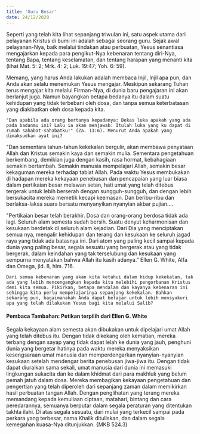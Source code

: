 ```yaml
---
title: 'Guru Besar'
date: 24/12/2020
---
```


Seperti yang telah kita lihat sepanjang triwulan ini, satu aspek utama dari pelayanan Kristus di bumi ini adalah sebagai seorang guru. Sejak awal pelayanan-Nya, baik melalui tindakan atau perbuatan, Yesus senantiasa mengajarkan kepada para pengikut-Nya kebenaran tentang diri-Nya, tentang Bapa, tentang keselamatan, dan tentang harapan yang menanti kita (lihat Mat. 5: 2; Mrk. 4: 2; Luk. 19:47; Yoh. 6: 59). 

Memang, yang harus Anda lakukan adalah membaca Injil, Injil apa pun, dan Anda akan selalu menemukan Yesus mengajar. Meskipun sekarang Tuhan terus mengajar kita melalui Firman-Nya, di dunia baru pengajaran ini akan berlanjut juga. Namun bayangkan betapa bedanya itu dalam suatu kehidupan yang tidak terbebani oleh dosa, dan tanpa semua keterbatasan yang diakibatkan oleh dosa kepada kita. 

`"Dan apabila ada orang bertanya kepadanya: Bekas luka apakah yang ada pada badanmu ini? Lalu ia akan menjawab: Itulah luka yang ku dapat di rumah sahabat-sahabatku!" (Za. 13:6). Menurut Anda apakah yang dimaksudkan ayat ini?`

"Dan sementara tahun-tahun kekekalan bergulir, akan membawa penyataan Allah dan Kristus semakin kaya dan semakin mulia. Sementara pengetahuan berkembang, demikian juga dengan kasih, rasa hormat, kebahagiaan semakin bertambah. Semakin manusia mempelajari Allah, semakin besar kekaguman mereka terhadap tabiat Allah. Pada waktu Yesus membukakan di hadapan mereka kekayaan penebusan dan pencapaian yang luar biasa dalam pertikaian besar melawan setan, hati umat yang telah ditebus tergerak untuk lebih berserah dengan sungguh-sungguh, dan dengan lebih bersukacita mereka memetik kecapi keemasan. Dan beribu-ribu dan berlaksa-laksa suara bersatu menyanyikan nyanyian akbar pujian....

"Pertikaian besar telah berakhir. Dosa dan orang-orang berdosa tidak ada lagi. Seluruh alam semesta sudah bersih. Suatu denyut keharmonisan dan kesukaan berdetak di seluruh alam kejadian. Dari Dia yang menciptakan semua nya, mengalir kehidupan dan terang dan kesukaan ke seluruh jagad raya yang tidak ada batasnya ini. Dari atom yang paling kecil sampai kepada dunia yang paling besar, segala sesuatu yang bergerak atau yang tidak bergerak, dalam keindahan yang tak terselubung dan kesukaan yang sempurna menyatakan bahwa Allah itu kasih adanya." Ellen G. White, Alfa dan Omega, jld. 8, hlm. 716.

`Dari semua kebenaran yang akan kita ketahui dalam hidup kekekalan, tak ada yang lebih mencengangkan kepada kita melebihi pengorbanan Kristus demi kita semua. Pikirkan, betapa mendalam dan kayanya kebenaran ini sehingga kita perlu mempelajarinya sepanjang kekekalan. Bahkan sekarang pun, bagaimanakah Anda dapat belajar untuk lebih mensyukuri apa yang telah dilakukan Yesus bagi kita melalui Salib?`

#### Pembaca Tambahan: Petikan terpilih dari Ellen G. White

Segala kekayaan alam semesta akan dibukakan untuk dipelajari umat Allah yang telah ditebus itu. Dengan tidak dikekang oleh kematian, mereka terbang dengan sayap yang tidak dapat lelah ke dunia yang jauh, penghuni dunia yang bergetar hatinya pada waktu mereka menyaksikan kesengsaraan umat manusia dan memperdengarkan nyanyian-nyanyian kesukaan setelah mendengar berita penebusan jiwa-jiwa itu. Dengan tidak dapat diuraikan sama sekali, umat manusia dari dunia ini memasuki lingkungan sukacita dan ke dalam khidmat dari para makhluk yang belum pemah jatuh dalam dosa. Mereka membagikan kekayaan pengetahuan dan pengertian yang telah diperoleh dari sepanjang zaman dalam memikirkan hasil perbuatan tangan Allah. Dengan penglihatan yang terang mereka memandang kepada kemuliaan ciptaan, matahari, bintang dan cara peredarannya, semuanya berputar dalam segala peraturan yang ditentukan takhta ilahi. Di atas segala sesuatu, dari mulai yang terkecil sampai pada perkara yang terbesar, nama Khalik dituliskan, dan dalam segala kemegahan kuasa-Nya ditunjukkan. {MKB 524.3}